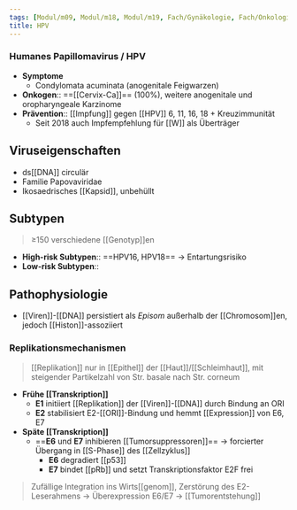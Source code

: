 ```yaml
---
tags: [Modul/m09, Modul/m18, Modul/m19, Fach/Gynäkologie, Fach/Onkologie, Fach/Infektiologie/Erreger/Viren]
title: HPV
---
```

### Humanes Papillomavirus / HPV
- **Symptome** 
	- Condylomata acuminata (anogenitale Feigwarzen)
- **Onkogen**:: ==[[Cervix-Ca]]== (100%), weitere anogenitale und oropharyngeale Karzinome
- **Prävention**:: [[Impfung]] gegen [[HPV]] 6, 11, 16, 18 + Kreuzimmunität
	- Seit 2018 auch Impfempfehlung für [[W]] als Überträger

## Viruseigenschaften
- ds[[DNA]] circulär
- Familie Papovaviridae
- Ikosaedrisches [[Kapsid]], unbehüllt

## Subtypen
> ≥150 verschiedene [[Genotyp]]en
- **High-risk Subtypen**:: ==HPV16, HPV18== → Entartungsrisiko
- **Low-risk Subtypen**:: 

## Pathophysiologie
- [[Viren]]-[[DNA]] persistiert als *Episom* außerhalb der [[Chromosom]]en, jedoch [[Histon]]-assoziiert
### Replikationsmechanismen
> [[Replikation]] nur in [[Epithel]] der [[Haut]]/[[Schleimhaut]], mit steigender Partikelzahl von Str. basale nach Str. corneum
- **Frühe [[Transkription]]**
	- **E1** initiiert [[Replikation]] der [[Viren]]-[[DNA]] durch Bindung an ORI
	- **E2** stabilisiert E2-[[ORI]]-Bindung und hemmt [[Expression]] von E6, E7
- **Späte [[Transkription]]**
	- ==**E6** und **E7** inhibieren [[Tumorsuppressoren]]== → forcierter Übergang in [[S-Phase]] des [[Zellzyklus]]
		- **E6** degradiert [[p53]]
		- **E7** bindet [[pRb]] und setzt Transkriptionsfaktor E2F frei

> Zufällige Integration ins Wirts[[genom]], Zerstörung des E2-Leserahmens → Überexpression E6/E7 → [[Tumorentstehung]]